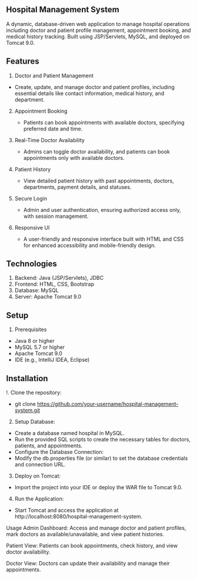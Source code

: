 ## Hospital Management System

A dynamic, database-driven web application to manage hospital operations including doctor and patient profile management, appointment booking, and medical history tracking. Built using JSP/Servlets, MySQL, and deployed on Tomcat 9.0.

## Features

1. Doctor and Patient Management
  * Create, update, and manage doctor and patient profiles, including essential details like contact information, medical history, and department.

2. Appointment Booking
   * Patients can book appointments with available doctors, specifying preferred date and time.

3. Real-Time Doctor Availability
   * Admins can toggle doctor availability, and patients can book appointments only with available doctors.

4. Patient History
   * View detailed patient history with past appointments, doctors, departments, payment details, and statuses.

5. Secure Login
   * Admin and user authentication, ensuring authorized access only, with session management.

6. Responsive UI
   * A user-friendly and responsive interface built with HTML and CSS for enhanced accessibility and mobile-friendly design.

## Technologies

1. Backend: Java (JSP/Servlets), JDBC
2. Frontend: HTML, CSS, Bootstrap
3. Database: MySQL
4. Server: Apache Tomcat 9.0

## Setup

1. Prerequisites
  * Java 8 or higher
  * MySQL 5.7 or higher
  * Apache Tomcat 9.0
  * IDE (e.g., IntelliJ IDEA, Eclipse)

## Installation

!. Clone the repository:
   * git clone https://github.com/your-username/hospital-management-system.git
   
2. Setup Database:
  * Create a database named hospital in MySQL.
  * Run the provided SQL scripts to create the necessary tables for doctors, patients, and appointments.
  * Configure the Database Connection:
  * Modify the db.properties file (or similar) to set the database credentials and connection URL.

3. Deploy on Tomcat:
  * Import the project into your IDE or deploy the WAR file to Tomcat 9.0.

4. Run the Application:
  * Start Tomcat and access the application at http://localhost:8080/hospital-management-system.

Usage
Admin Dashboard: Access and manage doctor and patient profiles, mark doctors as available/unavailable, and view patient histories.

Patient View: Patients can book appointments, check history, and view doctor availability.

Doctor View: Doctors can update their availability and manage their appointments.
